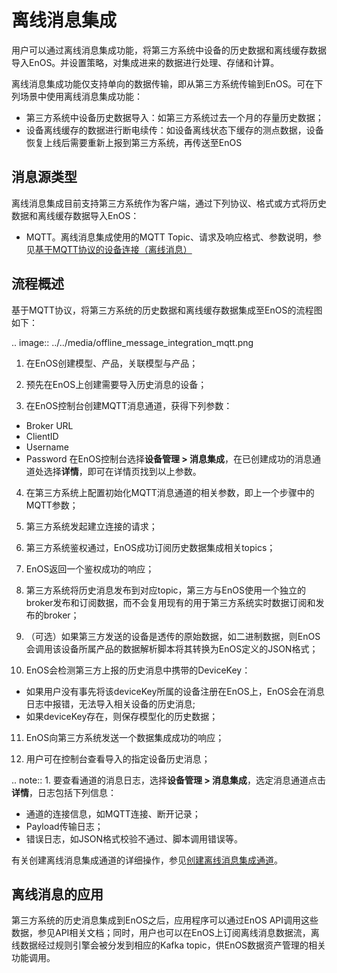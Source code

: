 # 离线消息集成

用户可以通过离线消息集成功能，将第三方系统中设备的历史数据和离线缓存数据导入EnOS。并设置策略，对集成进来的数据进行处理、存储和计算。

离线消息集成功能仅支持单向的数据传输，即从第三方系统传输到EnOS。可在下列场景中使用离线消息集成功能：

- 第三方系统中设备历史数据导入：如第三方系统过去一个月的存量历史数据；
- 设备离线缓存的数据进行断电续传：如设备离线状态下缓存的测点数据，设备恢复上线后需要重新上报到第三方系统，再传送至EnOS <!--此处的设备，指的是连接到第三方云的设备吗？-->

## 消息源类型

离线消息集成目前支持第三方系统作为客户端，通过下列协议、格式或方式将历史数据和离线缓存数据导入EnOS：

- MQTT。离线消息集成使用的MQTT Topic、请求及响应格式、参数说明，参见[基于MQTT协议的设备连接（离线消息）](../../reference/mqtt_offline/index)
<!--后续如果支持更多协议、格式、方法，请在此处列举。 -->

## 流程概述

基于MQTT协议，将第三方系统的历史数据和离线缓存数据集成至EnOS的流程图如下：

.. image:: ../../media/offline_message_integration_mqtt.png

1. 在EnOS创建模型、产品，关联模型与产品；

2. 预先在EnOS上创建需要导入历史消息的设备；

3. 在EnOS控制台创建MQTT消息通道，获得下列参数：
  - Broker URL
  - ClientID
  - Username
  - Password
  在EnOS控制台选择**设备管理 > 消息集成**，在已创建成功的消息通道处选择**详情**，即可在详情页找到以上参数。

4. 在第三方系统上配置初始化MQTT消息通道的相关参数，即上一个步骤中的MQTT参数；
  
5. 第三方系统发起建立连接的请求；

6. 第三方系统鉴权通过，EnOS成功订阅历史数据集成相关topics；
  
7. EnOS返回一个鉴权成功的响应；

8. 第三方系统将历史消息发布到对应topic，第三方与EnOS使用一个独立的broker发布和订阅数据，而不会复用现有的用于第三方系统实时数据订阅和发布的broker；

9.  （可选）如果第三方发送的设备是透传的原始数据，如二进制数据，则EnOS会调用该设备所属产品的数据解析脚本将其转换为EnOS定义的JSON格式；

10. EnOS会检测第三方上报的历史消息中携带的DeviceKey：
  - 如果用户没有事先将该deviceKey所属的设备注册在EnOS上，EnOS会在消息日志中报错，无法导入相关设备的历史消息;<!--后续如果支持了设备自动注册，这里需要修改。-->
  - 如果deviceKey存在，则保存模型化的历史数据；

11. EnOS向第三方系统发送一个数据集成成功的响应；

12. 用户可在控制台查看导入的指定设备历史消息；

.. note:: 1. 要查看通道的消息日志，选择**设备管理 > 消息集成**，选定消息通道点击**详情**，日志包括下列信息：
  - 通道的连接信息，如MQTT连接、断开记录；
  - Payload传输日志；
  - 错误日志，如JSON格式校验不通过、脚本调用错误等。

有关创建离线消息集成通道的详细操作，参见[创建离线消息集成通道](../../howto/device/manage/creating_offline_message_integration_channel)。

## 离线消息的应用

第三方系统的历史消息集成到EnOS之后，应用程序可以通过EnOS API调用这些数据，参见API相关文档；同时，用户也可以在EnOS上订阅离线消息数据流，离线数据经过规则引擎会被分发到相应的Kafka topic，供EnOS数据资产管理的相关功能调用。


